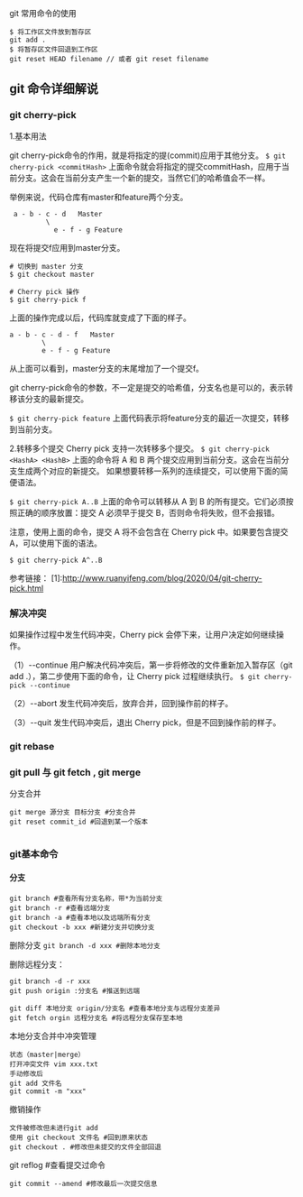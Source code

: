 git 常用命令的使用

```
$ 将工作区文件放到暂存区
git add . 
$ 将暂存区文件回退到工作区
git reset HEAD filename // 或者 git reset filename
```

## git 命令详细解说
###  git cherry-pick 

1.基本用法

git cherry-pick命令的作用，就是将指定的提(commit)应用于其他分支。
`$ git cherry-pick <commitHash>`
上面命令就会将指定的提交commitHash，应用于当前分支。这会在当前分支产生一个新的提交，当然它们的哈希值会不一样。

举例来说，代码仓库有master和feature两个分支。
```
 a - b - c - d   Master
         \
           e - f - g Feature
```
现在将提交f应用到master分支。

```
# 切换到 master 分支
$ git checkout master

# Cherry pick 操作
$ git cherry-pick f
```

上面的操作完成以后，代码库就变成了下面的样子。

```
a - b - c - d - f   Master 
        \
        e - f - g Feature
```
从上面可以看到，master分支的末尾增加了一个提交f。

git cherry-pick命令的参数，不一定是提交的哈希值，分支名也是可以的，表示转移该分支的最新提交。

`$ git cherry-pick feature`
上面代码表示将feature分支的最近一次提交，转移到当前分支。

2.转移多个提交
Cherry pick 支持一次转移多个提交。
`$ git cherry-pick <HashA> <HashB>`
上面的命令将 A 和 B 两个提交应用到当前分支。这会在当前分支生成两个对应的新提交。
如果想要转移一系列的连续提交，可以使用下面的简便语法。


`$ git cherry-pick A..B` 
上面的命令可以转移从 A 到 B 的所有提交。它们必须按照正确的顺序放置：提交 A 必须早于提交 B，否则命令将失败，但不会报错。

注意，使用上面的命令，提交 A 将不会包含在 Cherry pick 中。如果要包含提交 A，可以使用下面的语法。


`$ git cherry-pick A^..B `

参考链接：
[1]:http://www.ruanyifeng.com/blog/2020/04/git-cherry-pick.html


### 解决冲突

如果操作过程中发生代码冲突，Cherry pick 会停下来，让用户决定如何继续操作。

（1）--continue
用户解决代码冲突后，第一步将修改的文件重新加入暂存区（git add .），第二步使用下面的命令，让 Cherry pick 过程继续执行。
`$ git cherry-pick --continue`

（2）--abort
发生代码冲突后，放弃合并，回到操作前的样子。

（3）--quit
发生代码冲突后，退出 Cherry pick，但是不回到操作前的样子。

### git rebase

### git pull 与 git fetch , git merge

分支合并
```shell
git merge 源分支 目标分支 #分支合并
git reset commit_id #回退到某一个版本


```

### git基本命令
#### 分支
```shell
git branch #查看所有分支名称，带*为当前分支
git branch -r #查看远端分支
git branch -a #查看本地以及远端所有分支
git checkout -b xxx #新建分支并切换分支
```

删除分支
`git branch -d xxx #删除本地分支`

删除远程分支：
```shell
git branch -d -r xxx 
git push origin :分支名 #推送到远端
```

```shell
git diff 本地分支 origin/分支名 #查看本地分支与远程分支差异
git fetch orgin 远程分支名 #将远程分支保存至本地
```

本地分支合并中冲突管理
```shell
状态（master|merge）
打开冲突文件 vim xxx.txt
手动修改后
git add 文件名
git commit -m "xxx"
```

撤销操作
```shell
文件被修改但未进行git add
使用 git checkout 文件名 #回到原来状态
git checkout . #修改但未提交的文件全部回退
```

git reflog #查看提交过命令

```shell
git commit --amend #修改最后一次提交信息
```